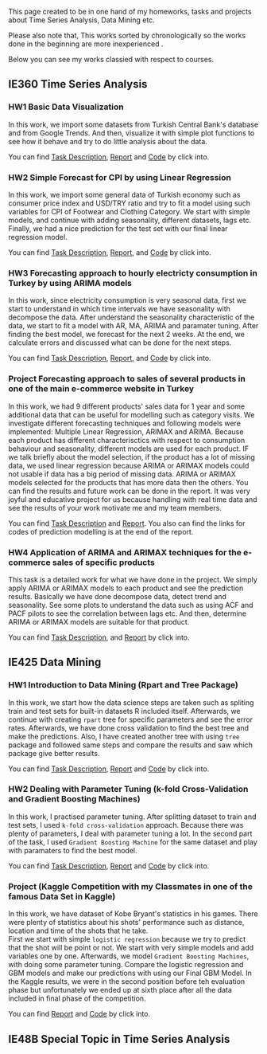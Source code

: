 This page created to be in one hand of my homeworks, tasks and projects about Time Series Analysis, Data Mining etc.

Please also note that, This works sorted by chronologically so the works done in the beginning are more inexperienced .

Below you can see my works classied with respect to courses.

## IE360 Time Series Analysis

### HW1 Basic Data Visualization

In this work, we  import some datasets from Turkish Central Bank's database and from Google Trends. 
And then, visualize it with simple plot functions to see how it behave and try to do little analysis about the data.

You can find [Task Description](https://github.com/SinaOzturk/Projects/blob/main/IE360_Statistical_Forecasting_and_Time_Series/HW1/IE%20360%20HW1.pdf), [Report](IE360_Statistical_Forecasting_and_Time_Series/HW1/IE360_HW1_Markdown_Report.html) and [Code](https://github.com/SinaOzturk/Projects/blob/main/IE360_Statistical_Forecasting_and_Time_Series/HW1/IE%20360%20HW1%20R%20Script.R) by click into.

### HW2 Simple Forecast for CPI by using Linear Regression

In this work, we import some general data of Turkish economy such as consumer price index and USD/TRY ratio and try to fit a model using such variables for CPI of Footwear and Clothing Category.
We start with simple models, and continue with adding seasonality, different datasets, lags etc. Finally, we had a nice prediction for the test set with our final linear regression model.

You can find [Task Description](https://github.com/SinaOzturk/Projects/blob/main/IE360_Statistical_Forecasting_and_Time_Series/HW2/IE%20360%20HW2.pdf), [Report](IE360_Statistical_Forecasting_and_Time_Series/HW2/IE360_HW2_Mardown_Report.html), and [Code](https://github.com/SinaOzturk/Projects/blob/main/IE360_Statistical_Forecasting_and_Time_Series/HW2/IE%20360%20HW2%20R%20Script.R) by click into.

### HW3 Forecasting approach to hourly electricty consumption in Turkey by using ARIMA models

In this work, since electricity consumption is very seasonal data, first we start to understand in which time intervals we have seasonality with decompose the data. After understand the seasonality characteristic of the data, we start to fit a model with AR, MA, ARIMA and paramater tuning. After finding the best model, we forecast for the next 2 weeks. At the end, we calculate errors and discussed what can be done for the next steps.

You can find [Task Description](https://github.com/SinaOzturk/Projects/blob/main/IE360_Statistical_Forecasting_and_Time_Series/HW3/IE360%20HW3.pdf), [Report](IE360_Statistical_Forecasting_and_Time_Series/HW3/IE360_HW3_Markdown_Report.html), and [Code](https://github.com/SinaOzturk/Projects/blob/main/IE360_Statistical_Forecasting_and_Time_Series/HW3/IE360%20HW3%20R%20Script.R) by click into.

### Project Forecasting approach to sales of several products in one of the main e-commerce website in Turkey 

In this work, we had 9 different products' sales data for 1  year and some additional data that can be useful for modelling such as category visits. We investigate different forecasting techniques and following models were implemented: Multiple Linear Regression, ARIMAX and ARIMA. Because each product has different characterisctics with respect to consumption behaviour and seasonality, different models are used for each product.
IF we talk briefly about the model selection, if the product has a lot of missing data, we used linear regression because ARIMA or ARIMAX models could not usable if data has a big period of missing data. ARIMA or ARIMAX models selected for the products that has more data then the others. You can find the results and future work can be done in the report. It was very joyful and educative project for us because handling with real time data and see the results of your work motivate me and my team members. 

You can find [Task Description](https://github.com/SinaOzturk/Projects/blob/main/IE360_Statistical_Forecasting_and_Time_Series/Project/IE%20360%20Project.pdf) and [Report](IE360_Statistical_Forecasting_and_Time_Series/Project/FinalProjectReport.html). You also can find the links for codes of prediction modelling is at the end of the report.

### HW4 Application of ARIMA and ARIMAX techniques for the e-commerce sales of specific products

This task is a detailed work for what we have done in the project. We simply apply ARIMA or ARIMAX models to each product and see the prediction results. Basically we have done decompose data, detect trend and seasonality. See some plots to understand the data such as using ACF and PACF pilots to see the correlation between lags etc. And then, determine ARIMA or ARIMAX models are suitable for that product.

You can find [Task Description](https://github.com/SinaOzturk/Projects/blob/main/IE360_Statistical_Forecasting_and_Time_Series/HW4/IE360%20HW4.pdf), and [Report](IE360_Statistical_Forecasting_and_Time_Series/HW4/IE360_HW4_Markdown_Report.html) by click into.


## IE425 Data Mining

### HW1 Introduction to Data Mining (Rpart and Tree Package)

In this work, we start how the data science steps are taken such as spliting train and test sets for built-in datasets R included itself. Afterwards, we continue with creating `rpart` tree for specific parameters and see the error rates. Afterwards, we have done cross validation to find the best tree and make the predictions. 
Also, I have created another tree with using `tree` package and followed same steps and compare the results and saw which package give better results.

You can find [Task Description](https://github.com/SinaOzturk/Projects/blob/main/IE425_Data_Mining/HW1/IE425%20HW1.pdf), [Report](IE425_Data_Mining/HW1/IE425_HW1_Markdown_Report.html) and [Code](https://github.com/SinaOzturk/Projects/blob/main/IE425_Data_Mining/HW1/IE%20425%20HW1%20R%20Script.R) by click into.

### HW2 Dealing with Parameter Tuning (k-fold Cross-Validation and Gradient Boosting Machines)

In this work, I practised parameter tuning. After splitting dataset to train and test sets, I used `k-fold cross-validation` approach. Because there was plenty of parameters, I deal with parameter tuning a lot. In the second part of the task, I used `Gradient Boosting Machine` for the same dataset and play with paramaters to find the best model.

You can find [Task Description](https://github.com/SinaOzturk/Projects/blob/main/IE425_Data_Mining/HW2/IE452%20HW2.pdf), [Report](IE425_Data_Mining/HW2/IE452_HW2_Markdown_Report.html) and [Code](https://github.com/SinaOzturk/Projects/blob/main/IE425_Data_Mining/HW2/IE452%20HW2%20R%20Script.R) by click into.

### Project (Kaggle Competition with my Classmates in one of the famous Data Set in Kaggle)

In this work, we have dataset of Kobe Bryant's statistics in his games. There were plenty of statistics about his shots' performance such as distance, location and time of the shots that he take.  
First we start with simple `logistic regression` because we try to predict that the shot will be point or not. We start with very simple models and add variables one by one. Afterwards, we model `Gradient Boosting Machines`, with doing some parameter tuning. Compare the logistic regression and GBM models and make our predictions with using our Final GBM Model.
In the Kaggle results, we were in the second position before teh evaluation phase but unfortunately we ended up at sixth place after all the data included in final phase of the competition.

You can find [Report](IE425_Data_Mining/Project/IE425_Project_Markdown_Report.html) and [Code](https://github.com/SinaOzturk/Projects/blob/main/IE425_Data_Mining/Project/IE425%20Project%20R%20Script.R) by click into.

## IE48B Special Topic in Time Series Analysis

